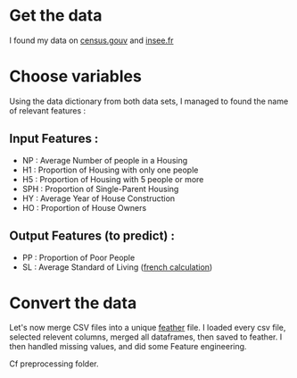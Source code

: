 # Get the data
I found my data on [census.gouv](https://www.census.gov/programs-surveys/acs/microdata/access.2015.html) and [insee.fr](https://www.insee.fr/fr/statistiques/4176293)

# Choose variables
Using the data dictionary from both data sets, I managed to found the name of relevant features : 


## Input Features :
- NP : Average Number of people in a Housing
- H1 : Proportion of Housing with only one people
- H5 : Proportion of Housing with 5 people or more
- SPH : Proportion of Single-Parent Housing
- HY : Average Year of House Construction
- HO : Proportion of House Owners

## Output Features (to predict) :
- PP : Proportion of Poor People
- SL : Average Standard of Living ([french calculation](https://fr.wikipedia.org/wiki/Niveau_de_vie_en_France))

# Convert the data
Let's now merge CSV files into a unique [feather](https://github.com/wesm/feather) file.
I loaded every csv file, selected relevent columns, merged all dataframes, then saved to feather.
I then handled missing values, and did some Feature engineering.

Cf preprocessing folder.
